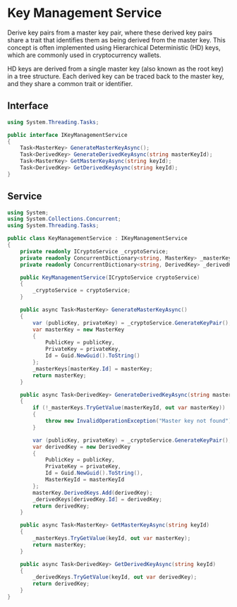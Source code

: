 # Key Management Service

Derive key pairs from a master key pair, where these derived key pairs share a trait that identifies them as being derived from the master key. This concept is often implemented using Hierarchical Deterministic (HD) keys, which are commonly used in cryptocurrency wallets.

HD keys are derived from a single master key (also known as the root key) in a tree structure. Each derived key can be traced back to the master key, and they share a common trait or identifier.

## Interface

```csharp
using System.Threading.Tasks;

public interface IKeyManagementService
{
    Task<MasterKey> GenerateMasterKeyAsync();
    Task<DerivedKey> GenerateDerivedKeyAsync(string masterKeyId);
    Task<MasterKey> GetMasterKeyAsync(string keyId);
    Task<DerivedKey> GetDerivedKeyAsync(string keyId);
}

```

## Service

```csharp
using System;
using System.Collections.Concurrent;
using System.Threading.Tasks;

public class KeyManagementService : IKeyManagementService
{
    private readonly ICryptoService _cryptoService;
    private readonly ConcurrentDictionary<string, MasterKey> _masterKeys = new();
    private readonly ConcurrentDictionary<string, DerivedKey> _derivedKeys = new();

    public KeyManagementService(ICryptoService cryptoService)
    {
        _cryptoService = cryptoService;
    }

    public async Task<MasterKey> GenerateMasterKeyAsync()
    {
        var (publicKey, privateKey) = _cryptoService.GenerateKeyPair();
        var masterKey = new MasterKey
        {
            PublicKey = publicKey,
            PrivateKey = privateKey,
            Id = Guid.NewGuid().ToString()
        };
        _masterKeys[masterKey.Id] = masterKey;
        return masterKey;
    }

    public async Task<DerivedKey> GenerateDerivedKeyAsync(string masterKeyId)
    {
        if (!_masterKeys.TryGetValue(masterKeyId, out var masterKey))
        {
            throw new InvalidOperationException("Master key not found");
        }

        var (publicKey, privateKey) = _cryptoService.GenerateKeyPair();
        var derivedKey = new DerivedKey
        {
            PublicKey = publicKey,
            PrivateKey = privateKey,
            Id = Guid.NewGuid().ToString(),
            MasterKeyId = masterKeyId
        };
        masterKey.DerivedKeys.Add(derivedKey);
        _derivedKeys[derivedKey.Id] = derivedKey;
        return derivedKey;
    }

    public async Task<MasterKey> GetMasterKeyAsync(string keyId)
    {
        _masterKeys.TryGetValue(keyId, out var masterKey);
        return masterKey;
    }

    public async Task<DerivedKey> GetDerivedKeyAsync(string keyId)
    {
        _derivedKeys.TryGetValue(keyId, out var derivedKey);
        return derivedKey;
    }
}

```